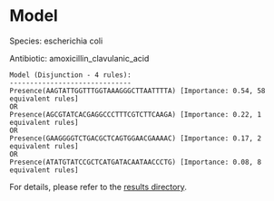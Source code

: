 
# Model

Species: escherichia coli

Antibiotic: amoxicillin_clavulanic_acid

```
Model (Disjunction - 4 rules):
------------------------------
Presence(AAGTATTGGTTTGGTAAAGGGCTTAATTTTA) [Importance: 0.54, 58 equivalent rules]
OR
Presence(AGCGTATCACGAGGCCCTTTCGTCTTCAAGA) [Importance: 0.22, 1 equivalent rules]
OR
Presence(GAAGGGGTCTGACGCTCAGTGGAACGAAAAC) [Importance: 0.17, 2 equivalent rules]
OR
Presence(ATATGTATCCGCTCATGATACAATAACCCTG) [Importance: 0.08, 8 equivalent rules]

```

For details, please refer to the [results directory](../../../../../results/scm_b/escherichia+coli/amoxicillin_clavulanic_acid/repeat_8/).

